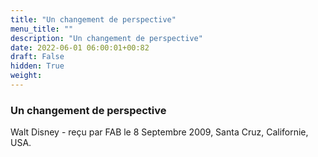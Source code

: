 ```yaml
---
title: "Un changement de perspective"
menu_title: ""
description: "Un changement de perspective"
date: 2022-06-01 06:00:01+00:82
draft: False
hidden: True
weight:
---
```

### Un changement de perspective

Walt Disney - reçu par FAB le 8 Septembre 2009, Santa Cruz, Californie, USA.



